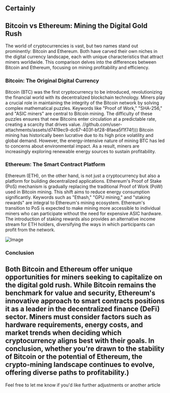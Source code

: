 Certainly
---
## Bitcoin vs Ethereum: Mining the Digital Gold Rush
The world of cryptocurrencies is vast, but two names stand out prominently: Bitcoin and Ethereum. Both have carved their own niches in the digital currency landscape, each with unique characteristics that attract miners worldwide. This comparison delves into the differences between Bitcoin and Ethereum, focusing on mining profitability and efficiency.
### Bitcoin: The Original Digital Currency
Bitcoin (BTC) was the first cryptocurrency to be introduced, revolutionizing the financial world with its decentralized blockchain technology. Miners play a crucial role in maintaining the integrity of the Bitcoin network by solving complex mathematical puzzles. Keywords like "Proof of Work," "SHA-256," and "ASIC miners" are central to Bitcoin mining. The difficulty of these puzzles ensures that new Bitcoins enter circulation at a predictable rate, creating a scarcity that drives value.
 //github.com/user-attachments/assets/d7419ec9-dc67-403f-bf28-8faea5f1f74f)))
Bitcoin mining has historically been lucrative due to its high price volatility and global demand. However, the energy-intensive nature of mining BTC has led to concerns about environmental impact. As a result, miners are increasingly exploring renewable energy sources to sustain profitability.
### Ethereum: The Smart Contract Platform
Ethereum (ETH), on the other hand, is not just a cryptocurrency but also a platform for building decentralized applications. Ethereum's Proof of Stake (PoS) mechanism is gradually replacing the traditional Proof of Work (PoW) used in Bitcoin mining. This shift aims to reduce energy consumption significantly. Keywords such as "Ethash," "GPU mining," and "staking rewards" are integral to Ethereum's mining ecosystem.
Ethereum's transition to PoS is expected to make mining more accessible to individual miners who can participate without the need for expensive ASIC hardware. The introduction of staking rewards also provides an alternative income stream for ETH holders, diversifying the ways in which participants can profit from the network.

![Image](https://github.com/user-attachments/assets/d7419ec9-dc67-403f-bf28-8faea5f1f74f)
### Conclusion
Both Bitcoin and Ethereum offer unique opportunities for miners seeking to capitalize on the digital gold rush. While Bitcoin remains the benchmark for value and security, Ethereum's innovative approach to smart contracts positions it as a leader in the decentralized finance (DeFi) sector. Miners must consider factors such as hardware requirements, energy costs, and market trends when deciding which cryptocurrency aligns best with their goals.
In conclusion, whether you're drawn to the stability of Bitcoin or the potential of Ethereum, the crypto-mining landscape continues to evolve, offering diverse paths to profitability.)
--- 
Feel free to let me know if you'd like further adjustments or another article
